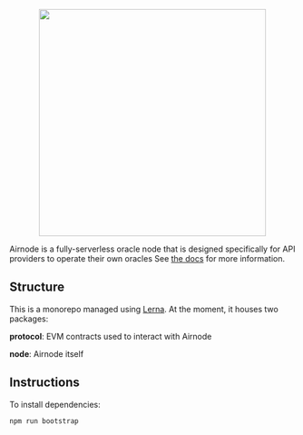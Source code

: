 <p align="center">
  <img src="https://user-images.githubusercontent.com/19530665/93134568-9bc9f580-f6e1-11ea-9a21-d9f5bed74fc7.png" width="400" />
</p>

Airnode is a fully-serverless oracle node that is designed specifically for API providers to operate their own oracles
See [the docs](https://github.com/api3dao/api3-docs) for more information.

## Structure

This is a monorepo managed using [Lerna](https://github.com/lerna/lerna).
At the moment, it houses two packages:

**protocol**: EVM contracts used to interact with Airnode

**node**: Airnode itself

## Instructions

To install dependencies:
```
npm run bootstrap
```